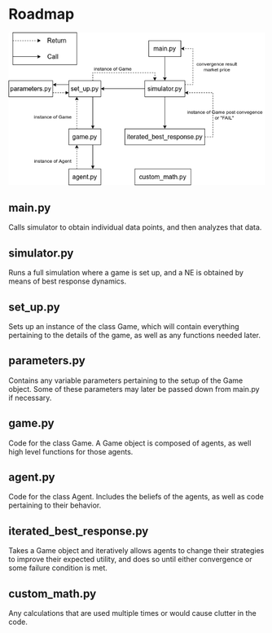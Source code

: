 # Roadmap

![Code Architecture](https://raw.githubusercontent.com/nickkeesG/market_game/master/images/market_game_skeleton.png)

## main.py
Calls simulator to obtain individual data points, and then analyzes that data. 

## simulator.py
Runs a full simulation where a game is set up, and a NE is obtained by means of best response dynamics.

## set_up.py
Sets up an instance of the class Game, which will contain everything pertaining to the details of the game, as well as any functions needed later.

## parameters.py
Contains any variable parameters pertaining to the setup of the Game object. Some of these parameters may later be passed down from main.py if necessary.

## game.py
Code for the class Game. A Game object is composed of agents, as well high level functions for those agents.

## agent.py
Code for the class Agent. Includes the beliefs of the agents, as well as code pertaining to their behavior.

## iterated_best_response.py
Takes a Game object and iteratively allows agents to change their strategies to improve their expected utility, and does so until either convergence or some failure condition is met.

## custom_math.py
Any calculations that are used multiple times or would cause clutter in the code.

